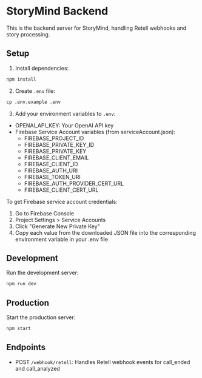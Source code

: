 # StoryMind Backend

This is the backend server for StoryMind, handling Retell webhooks and story processing.

## Setup

1. Install dependencies:
```bash
npm install
```

2. Create `.env` file:
```bash
cp .env.example .env
```

3. Add your environment variables to `.env`:
- OPENAI_API_KEY: Your OpenAI API key
- Firebase Service Account variables (from serviceAccount.json):
  - FIREBASE_PROJECT_ID
  - FIREBASE_PRIVATE_KEY_ID
  - FIREBASE_PRIVATE_KEY
  - FIREBASE_CLIENT_EMAIL
  - FIREBASE_CLIENT_ID
  - FIREBASE_AUTH_URI
  - FIREBASE_TOKEN_URI
  - FIREBASE_AUTH_PROVIDER_CERT_URL
  - FIREBASE_CLIENT_CERT_URL

To get Firebase service account credentials:
1. Go to Firebase Console
2. Project Settings > Service Accounts
3. Click "Generate New Private Key"
4. Copy each value from the downloaded JSON file into the corresponding environment variable in your .env file

## Development

Run the development server:
```bash
npm run dev
```

## Production

Start the production server:
```bash
npm start
```

## Endpoints

- POST `/webhook/retell`: Handles Retell webhook events for call_ended and call_analyzed